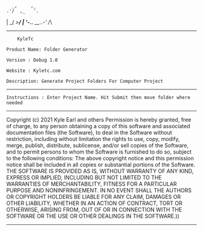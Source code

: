       _,     ,_
    .'/  ,_   '.
   |  \__( >__/  |
   '-..__ __..-'
         /_\
**************************************************************************************************
 
		KyleTc
 
	Product Name: Folder Generator
 
	Version : Debug 1.0
 
	Website : Kyletc.com
 
	Description: Generate Project Folders For Computer Project


**************************************************************************************************
 
	Instructions : Enter Project Name. Hit Submit then move folder where needed


**************************************************************************************************
 
	
Copyright (c) 2021 Kyle Earl and others Permission is hereby granted, free of charge, to any person obtaining
a copy of this software and associated documentation files (the
Software), to deal in the Software without restriction, including
without limitation the rights to use, copy, modify, merge, publish,
distribute, sublicense, and/or sell copies of the Software, and to
permit persons to whom the Software is furnished to do so, subject to
the following conditions:
The above copyright notice and this permission notice shall be
included in all copies or substantial portions of the Software.
THE SOFTWARE IS PROVIDED AS IS, WITHOUT WARRANTY OF ANY KIND,
EXPRESS OR IMPLIED, INCLUDING BUT NOT LIMITED TO THE WARRANTIES OF
MERCHANTABILITY, FITNESS FOR A PARTICULAR PURPOSE AND
NONINFRINGEMENT. IN NO EVENT SHALL THE AUTHORS OR COPYRIGHT HOLDERS BE
LIABLE FOR ANY CLAIM, DAMAGES OR OTHER LIABILITY, WHETHER IN AN ACTION
OF CONTRACT, TORT OR OTHERWISE, ARISING FROM, OUT OF OR IN CONNECTION
WITH THE SOFTWARE OR THE USE OR OTHER DEALINGS IN THE SOFTWARE.))

**************************************************************************************************
